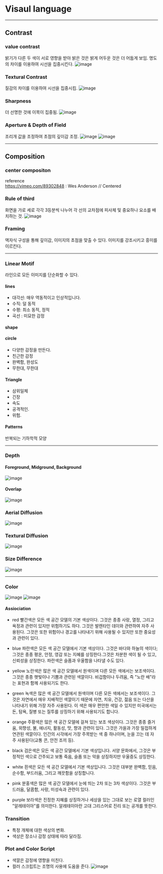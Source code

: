 # Visaul language
***
## Contrast
### value contrast
밝기가 다른 두 색이 서로 영향을 받아 밝은 것은 밝게 어두운 것은 더 어둡게 보임. 명도의 차이를 이용하여 시선을 집중시킨다. 
![image](https://user-images.githubusercontent.com/113075273/208238714-69307546-b251-422d-825a-5011913c94e7.png)
### Textural Contrast
질감의 차이를 이용하여 시선을 집중시킴. 
![image](https://user-images.githubusercontent.com/113075273/208238822-dfbfb596-66b3-4dd7-aafc-cea8aefbeab1.png)
### Sharpness
더 선명한 것에 이목이 집중됨.
![image](https://user-images.githubusercontent.com/113075273/208238853-192b09db-d649-4774-825e-124d099d7705.png)
### Aperture & Depth of Field
조리개 값을 조정하여 초점의 깊이감 조정.
![image](https://user-images.githubusercontent.com/113075273/208238948-db915845-64db-4db6-9983-61c6e31d6302.png)
![image](https://user-images.githubusercontent.com/113075273/208238981-aa4afb36-a24a-4bcd-8c28-2bf792921d1c.png)
***
## Composition
### center compositon
reference    
https://vimeo.com/89302848 : Wes Anderson // Centered
### Rule of third
화면을 가로 세로 각각 3등분씩 나누어 각 선의 교차점에 피사체 및 중요하나 요소를 배치하는 것.
![image](https://user-images.githubusercontent.com/113075273/208239158-f31e3fd2-422e-41aa-8446-a4533060a53b.png)
### Framing
액자식 구성을 통해 깊이감, 이미지의 초점을 맞출 수 있다. 이미지를 강조시키고 흥미를 이르킨다. 
***
### Linear Motif
라인으로 모든 이미지를 단순화할 수 있다. 
#### lines
- 대각선: 매우 역동적이고 인상적입니다.
- 수직: 덜 동적
- 수평: 최소 동적, 정적
- 곡선 : 미묘한 감정
#### shape
#### circle
- 다양한 감정을 만든다.
- 친근한 감정
- 완벽함, 완성도
- 무한대, 무한대
#### Triangle
- 삼위일체
- 긴장
- 속도
- 공격적인.
- 위험.
#### Patterns
반복되는 기하학적 모양
***
### Depth
#### Foreground, Midground, Background
![image](https://user-images.githubusercontent.com/113075273/208239572-71ce9674-edbc-4081-acfb-14c84956b4b0.png)
#### Overlap
![image](https://user-images.githubusercontent.com/113075273/208239587-d1f24169-0c98-4c9b-bb85-f5aebdefc305.png)
### Aerial Diffusion
![image](https://user-images.githubusercontent.com/113075273/208239604-108be47f-9353-4ab9-a8ba-8a1959eac83a.png)
### Textural Diffusion
![image](https://user-images.githubusercontent.com/113075273/208239622-585d0717-bf19-436b-b07e-ae840f1d95d4.png)
### Size Difference
![image](https://user-images.githubusercontent.com/113075273/208239720-346f0e5f-66b6-4dcd-9bf2-d8829f79a28d.png)
***
### Color
![image](https://user-images.githubusercontent.com/113075273/208239886-73605f56-ca19-4557-abda-5722d4d1a557.png)
![image](https://user-images.githubusercontent.com/113075273/208240479-270b0762-435b-4237-8420-c9009d6f4ca2.png)

#### Assiociation
- red
빨간색은 모든 색 공간 모델의 기본 색상이다. 그것은 종종 사랑, 열정, 그리고 욕정과 관련이 있지만 위험하기도 하다. 그것은 발렌타인 데이와 관련하여 자주 사용된다. 그것은 또한 위험이나 경고를 나타내기 위해 사용될 수 있지만 또한 중요성과 관련이 있다. 

- blue
파란색은 모든 색 공간 모델에서 기본 색상이다. 그것은 바다와 하늘의 색이다; 그것은 종종 평온, 안정, 영감 또는 지혜를 상징한다.그것은 차분한 색이 될 수 있고, 신뢰성을 상징한다. 파란색은 슬픔과 우울함을 나타낼 수도 있다.

- yellow
노란색은 많은 색 공간 모델에서 원색이며 다른 모든 색에서는 보조색이다. 그것은 종종 햇빛이나 기쁨과 관련된 색깔이다. 비겁함이나 두려움, 즉 "노란 배"라는 표현과 함께 사용되기도 한다.

- green
녹색은 많은 색 공간 모델에서 원색이며 다른 모든 색에서는 보조색이다. 그것은 자연에서 매우 지배적인 색깔이기 때문에 자연, 치유, 건강, 젊음 또는 다산을 나타내기 위해 가장 자주 사용된다. 이 색은 매우 편안한 색일 수 있지만 미국에서는 돈, 탐욕, 질병 또는 질투를 상징하기 위해 사용되기도 합니다.

- orange
주황색은 많은 색 공간 모델에 걸쳐 있는 보조 색상이다. 그것은 종종 즐거움, 외향성, 불, 에너지, 활동성, 맛, 향과 관련이 있다. 그것은 가을과 가장 밀접하게 연관된 색깔이다. 인간의 시각에서 가장 주목받는 색 중 하나이며, 눈을 끄는 데 자주 사용된다(교통 콘, 안전 조끼 등).

- black
검은색은 모든 색 공간 모델에서 기본 색상입니다. 서양 문화에서, 그것은 부정적인 색으로 간주되고 보통 죽음, 슬픔 또는 악을 상징하지만 우울증도 상징한다.

- white
흰색은 모든 색 공간 모델에서 기본 색상입니다. 그것은 대부분 완벽함, 믿음, 순수함, 부드러움, 그리고 깨끗함을 상징합니다.

- pink
분홍색은 많은 색 공간 모델에서 눈에 띄는 2차 또는 3차 색상이다. 그것은 부드러움, 달콤함, 사랑, 미성숙과 관련이 있다.

- purple
보라색은 진정한 지혜를 상징하거나 세상을 있는 그대로 보는 로열 컬러인 "알레테이아"를 의미한다. 알레테이아란 고대 그리스어로 진리 또는 공개를 뜻한다.
### Transition
- 특정 개체에 대한 색상의 변화.
- 색상은 장소나 감정 상태에 따라 달라짐.
### Plot and Color Script
- 색깔은 감정에 영향을 미친다.
- 컬러 스크립트는 조명의 사용에 도움을 준다.
![image](https://user-images.githubusercontent.com/113075273/208240464-77083fb3-7139-4f14-a601-7fbb1ba2c1e8.png)



